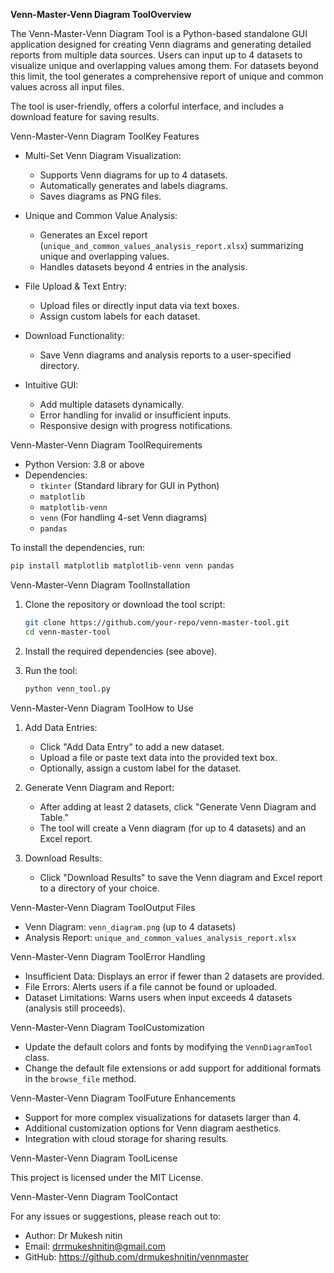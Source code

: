 **Venn-Master-Venn Diagram ToolOverview**

The Venn-Master-Venn Diagram Tool is a Python-based standalone GUI application designed for creating Venn diagrams and generating detailed reports from multiple data sources. Users can input up to 4 datasets to visualize unique and overlapping values among them. For datasets beyond this limit, the tool generates a comprehensive report of unique and common values across all input files. 

The tool is user-friendly, offers a colorful interface, and includes a download feature for saving results.



Venn-Master-Venn Diagram ToolKey Features

- Multi-Set Venn Diagram Visualization:
  - Supports Venn diagrams for up to 4 datasets.
  - Automatically generates and labels diagrams.
  - Saves diagrams as PNG files.

- Unique and Common Value Analysis:
  - Generates an Excel report (`unique_and_common_values_analysis_report.xlsx`) summarizing unique and overlapping values.
  - Handles datasets beyond 4 entries in the analysis.

- File Upload & Text Entry:
  - Upload files or directly input data via text boxes.
  - Assign custom labels for each dataset.

- Download Functionality:
  - Save Venn diagrams and analysis reports to a user-specified directory.

- Intuitive GUI:
  - Add multiple datasets dynamically.
  - Error handling for invalid or insufficient inputs.
  - Responsive design with progress notifications.



Venn-Master-Venn Diagram ToolRequirements

- Python Version: 3.8 or above
- Dependencies:
  - `tkinter` (Standard library for GUI in Python)
  - `matplotlib`
  - `matplotlib-venn`
  - `venn` (For handling 4-set Venn diagrams)
  - `pandas`

To install the dependencies, run:

```bash
pip install matplotlib matplotlib-venn venn pandas
```



Venn-Master-Venn Diagram ToolInstallation

1. Clone the repository or download the tool script:
   ```bash
   git clone https://github.com/your-repo/venn-master-tool.git
   cd venn-master-tool
   ```

2. Install the required dependencies (see above).

3. Run the tool:
   ```bash
   python venn_tool.py
   ```



Venn-Master-Venn Diagram ToolHow to Use

1. Add Data Entries:
   - Click "Add Data Entry" to add a new dataset.
   - Upload a file or paste text data into the provided text box.
   - Optionally, assign a custom label for the dataset.

2. Generate Venn Diagram and Report:
   - After adding at least 2 datasets, click "Generate Venn Diagram and Table."
   - The tool will create a Venn diagram (for up to 4 datasets) and an Excel report.

3. Download Results:
   - Click "Download Results" to save the Venn diagram and Excel report to a directory of your choice.



Venn-Master-Venn Diagram ToolOutput Files

- Venn Diagram: `venn_diagram.png` (up to 4 datasets)
- Analysis Report: `unique_and_common_values_analysis_report.xlsx`



Venn-Master-Venn Diagram ToolError Handling

- Insufficient Data: Displays an error if fewer than 2 datasets are provided.
- File Errors: Alerts users if a file cannot be found or uploaded.
- Dataset Limitations: Warns users when input exceeds 4 datasets (analysis still proceeds).



Venn-Master-Venn Diagram ToolCustomization

- Update the default colors and fonts by modifying the `VennDiagramTool` class.
- Change the default file extensions or add support for additional formats in the `browse_file` method.



Venn-Master-Venn Diagram ToolFuture Enhancements

- Support for more complex visualizations for datasets larger than 4.
- Additional customization options for Venn diagram aesthetics.
- Integration with cloud storage for sharing results.



Venn-Master-Venn Diagram ToolLicense

This project is licensed under the MIT License.



Venn-Master-Venn Diagram ToolContact

For any issues or suggestions, please reach out to:

- Author: Dr Mukesh nitin
- Email: drrmukeshnitin@gmail.com
- GitHub: https://github.com/drmukeshnitin/vennmaster

